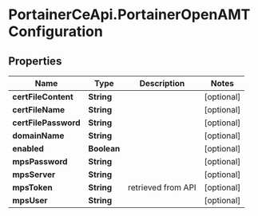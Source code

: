 # PortainerCeApi.PortainerOpenAMTConfiguration

## Properties
Name | Type | Description | Notes
------------ | ------------- | ------------- | -------------
**certFileContent** | **String** |  | [optional] 
**certFileName** | **String** |  | [optional] 
**certFilePassword** | **String** |  | [optional] 
**domainName** | **String** |  | [optional] 
**enabled** | **Boolean** |  | [optional] 
**mpsPassword** | **String** |  | [optional] 
**mpsServer** | **String** |  | [optional] 
**mpsToken** | **String** | retrieved from API | [optional] 
**mpsUser** | **String** |  | [optional] 


